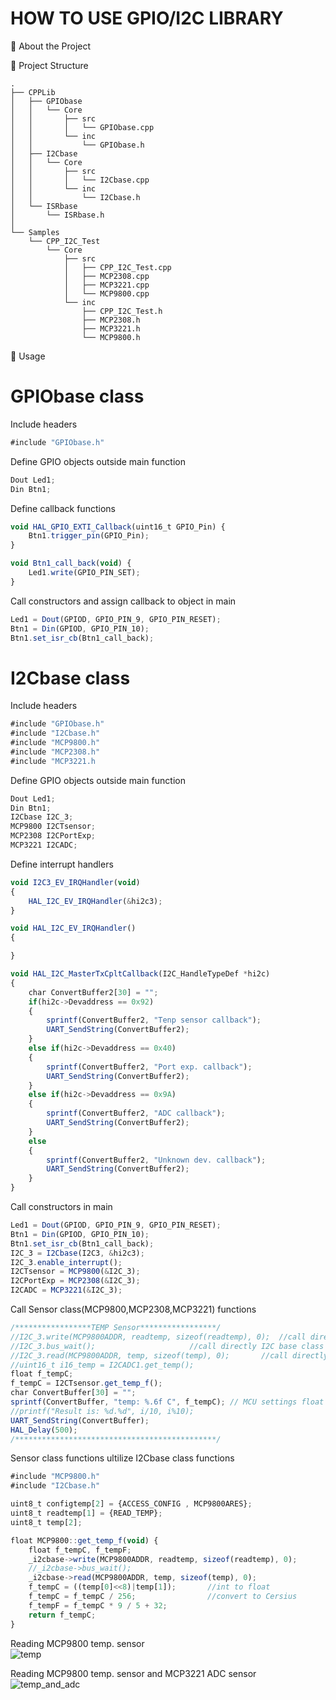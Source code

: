 # HOW TO USE GPIO/I2C LIBRARY

🌟 About the Project


📁 Project Structure

```
.
├── CPPLib
│   ├── GPIObase
│   │   └── Core
│   │       ├── src
│   │       │   └── GPIObase.cpp
│   │       └── inc
│   │           └── GPIObase.h
│   ├── I2Cbase
│   │   └── Core
│   │       ├── src
│   │       │   └── I2Cbase.cpp
│   │       └── inc
│   │           └── I2Cbase.h
│   └── ISRbase
│       └── ISRbase.h
│       
└── Samples
    └── CPP_I2C_Test
        └── Core
            ├── src
            │   ├── CPP_I2C_Test.cpp
            │   ├── MCP2308.cpp
            │   ├── MCP3221.cpp
            │   └── MCP9800.cpp
            └── inc
                ├── CPP_I2C_Test.h
                ├── MCP2308.h
                ├── MCP3221.h
                └── MCP9800.h

```


👀 Usage

# GPIObase class

Include headers
```javascript
#include "GPIObase.h"
```

Define GPIO objects outside main function
```javascript
Dout Led1;
Din Btn1;
```

Define callback functions
```javascript
void HAL_GPIO_EXTI_Callback(uint16_t GPIO_Pin) {
	Btn1.trigger_pin(GPIO_Pin);
}

void Btn1_call_back(void) {
	Led1.write(GPIO_PIN_SET);
}
```


Call constructors and assign callback to object in main
```javascript
Led1 = Dout(GPIOD, GPIO_PIN_9, GPIO_PIN_RESET);
Btn1 = Din(GPIOD, GPIO_PIN_10);
Btn1.set_isr_cb(Btn1_call_back);
```

# I2Cbase class

Include headers
```javascript
#include "GPIObase.h"
#include "I2Cbase.h"
#include "MCP9800.h"
#include "MCP2308.h"
#include "MCP3221.h
```

Define GPIO objects outside main function
```javascript
Dout Led1;
Din Btn1;
I2Cbase I2C_3;
MCP9800 I2CTsensor;
MCP2308 I2CPortExp;
MCP3221 I2CADC;
```

Define interrupt handlers
```javascript
void I2C3_EV_IRQHandler(void)
{
	HAL_I2C_EV_IRQHandler(&hi2c3);
}

void HAL_I2C_EV_IRQHandler()
{

}

void HAL_I2C_MasterTxCpltCallback(I2C_HandleTypeDef *hi2c)
{
	char ConvertBuffer2[30] = "";
	if(hi2c->Devaddress == 0x92)
	{
		sprintf(ConvertBuffer2, "Tenp sensor callback");
		UART_SendString(ConvertBuffer2);
	}
	else if(hi2c->Devaddress == 0x40)
	{
		sprintf(ConvertBuffer2, "Port exp. callback");
		UART_SendString(ConvertBuffer2);
	}
	else if(hi2c->Devaddress == 0x9A)
	{
		sprintf(ConvertBuffer2, "ADC callback");
		UART_SendString(ConvertBuffer2);
	}
	else
	{
		sprintf(ConvertBuffer2, "Unknown dev. callback");
		UART_SendString(ConvertBuffer2);
	}
}
```

Call constructors in main
```javascript
Led1 = Dout(GPIOD, GPIO_PIN_9, GPIO_PIN_RESET);
Btn1 = Din(GPIOD, GPIO_PIN_10);
Btn1.set_isr_cb(Btn1_call_back);
I2C_3 = I2Cbase(I2C3, &hi2c3);
I2C_3.enable_interrupt();
I2CTsensor = MCP9800(&I2C_3);
I2CPortExp = MCP2308(&I2C_3);
I2CADC = MCP3221(&I2C_3);
```

Call Sensor class(MCP9800,MCP2308,MCP3221) functions
```javascript
/*****************TEMP Sensor*****************/
//I2C_3.write(MCP9800ADDR, readtemp, sizeof(readtemp), 0);	//call directly I2C base class functions
//I2C_3.bus_wait();						//call directly I2C base class functions
//I2C_3.read(MCP9800ADDR, temp, sizeof(temp), 0);		//call directly I2C base class functions
//uint16_t i16_temp = I2CADC1.get_temp();
float f_tempC;
f_tempC = I2CTsensor.get_temp_f();
char ConvertBuffer[30] = "";
sprintf(ConvertBuffer, "temp: %.6f C", f_tempC); // MCU settings float printf enabled
//printf("Result is: %d.%d", i/10, i%10);
UART_SendString(ConvertBuffer);
HAL_Delay(500);
/*********************************************/
```

Sensor class functions ultilize I2Cbase class functions
```javascript
#include "MCP9800.h"
#include "I2Cbase.h"

uint8_t configtemp[2] = {ACCESS_CONFIG , MCP9800ARES};
uint8_t readtemp[1] = {READ_TEMP};
uint8_t temp[2];

float MCP9800::get_temp_f(void) {
	float f_tempC, f_tempF;
	_i2cbase->write(MCP9800ADDR, readtemp, sizeof(readtemp), 0);
	//_i2cbase->bus_wait();
	_i2cbase->read(MCP9800ADDR, temp, sizeof(temp), 0);
	f_tempC = ((temp[0]<<8)|temp[1]);       //int to float
	f_tempC = f_tempC / 256;        		//convert to Cersius
	f_tempF = f_tempC * 9 / 5 + 32;
	return f_tempC;
}
```


Reading MCP9800 temp. sensor  
![temp](https://github.com/user-attachments/assets/7af84153-15ee-4322-9660-dc6660208a99)

Reading MCP9800 temp. sensor and MCP3221 ADC sensor
![temp_and_adc](https://github.com/user-attachments/assets/6aef2aad-bae2-44d6-a07f-189dbf27e9ed)
